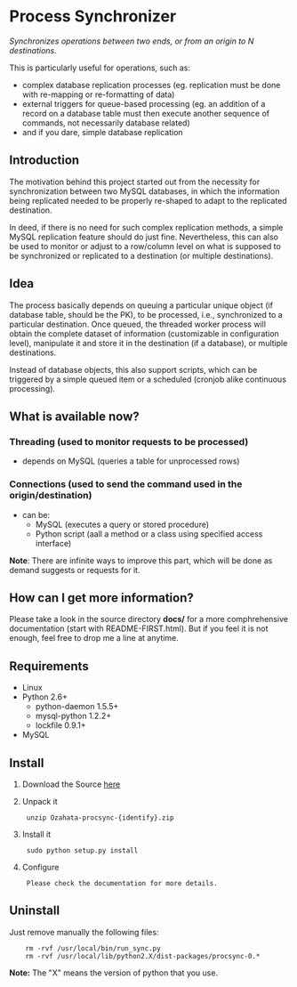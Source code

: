 Process Synchronizer
====================

*Synchronizes operations between two ends, or from an origin to N destinations.*

This is particularly useful for operations, such as:

* complex database replication processes (eg. replication must be done with 
re-mapping or re-formatting of data)
* external triggers for queue-based processing (eg. an addition of a record 
on a database table must then execute another sequence of commands, not 
necessarily database related)
* and if you dare, simple database replication


Introduction
------------

The motivation behind this project started out from the necessity for 
synchronization between two MySQL databases, in which the information
being replicated needed to be properly re-shaped to adapt to the replicated
destination.

In deed, if there is no need for such complex replication methods, a simple
MySQL replication feature should do just fine. Nevertheless, this can also be
used to monitor or adjust to a row/column level on what is supposed to be 
synchronized or replicated to a destination (or multiple destinations). 

 
Idea
----

The process basically depends on queuing a particular unique object (if 
database table, should be the PK), to be processed, i.e., synchronized to
a particular destination. Once queued, the threaded worker process will 
obtain the complete dataset of information (customizable in configuration
level), manipulate it and store it in the destination (if a database), or
multiple destinations.

Instead of database objects, this also support scripts, which can be triggered
by a simple queued item or a scheduled (cronjob alike continuous processing). 


What is available now?
----------------------

### Threading (used to monitor requests to be processed)

* depends on MySQL (queries a table for unprocessed rows)

### Connections (used to send the command used in the origin/destination)

  * can be:
    * MySQL (executes a query or stored procedure)
    * Python script (aall a method or a class using specified access interface)

**Note**: There are infinite ways to improve this part, which will be done as 
demand suggests or requests for it.


How can I get more information?
-------------------------------

Please take a look in the source directory **docs/** for a more comphrehensive 
documentation (start with README-FIRST.html). But if you feel it is not enough,
feel free to drop me a line at anytime.


Requirements
------------

* Linux
* Python 2.6+
    * python-daemon 1.5.5+
    * mysql-python 1.2.2+
    * lockfile 0.9.1+
* MySQL    
 
   
Install
-------

1. Download the Source 
[here](https://github.com/Ozahata/procsync/zipball/master)
2. Unpack it
     
        unzip Ozahata-procsync-{identify}.zip

3. Install it

        sudo python setup.py install 
        
3. Configure

        Please check the documentation for more details.
        
Uninstall
---------

Just remove manually the following files:

        rm -rvf /usr/local/bin/run_sync.py 
        rm -rvf /usr/local/lib/python2.X/dist-packages/procsync-0.* 

**Note:** The "X" means the version of python that you use.